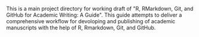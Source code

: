 This is a main project directory for working draft of "R, RMarkdown, Git, and GitHub for Academic Writing: A Guide". This guide attempts to deliver a comprehensive workflow for devoloping and publishing of academic manuscripts with the help of R, Rmarkdown, Git, and GitHub. 
